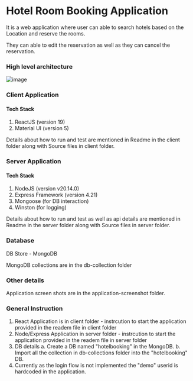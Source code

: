 # Hotel Room Booking Application

It is a web application where user can able to search hotels based on the Location and reserve the rooms.

They can able to edit the reservation as well as they can cancel the reservation.

### High level architecture
 ![image](https://github.com/user-attachments/assets/ac19315d-6033-459e-9997-ed4d92cab661)


### Client Application
#### Tech Stack
  1. ReactJS (version 19)
  2. Material UI (version 5)

 Details about how to run and test are mentioned in Readme in the client folder along with Source files in client folder.

### Server Application
#### Tech Stack
  1. NodeJS (version v20.14.0)
  2. Express Framework (version 4.21)
  3. Mongoose (for DB interaction)
  4. Winston (for logging)
 
 Details about how to run and test as well as api details are mentioned in Readme in the server folder along with Source files in server folder.

### Database
DB Store - MongoDB 

MongoDB collections are in the db-collection folder

### Other details
Application screen shots are in the application-screenshot folder.

### General Instruction
1. React Application is in client folder - instrcution to start the application provided in the readem file in client folder
2. Node/Express Application in server folder - instrcution to start the application provided in the readem file in server folder
3. DB details
    a. Create a DB named "hotelbooking" in the MongoDB.
    b. Import all the collection in db-collections folder into the "hotelbooking" DB.
4. Currently as the login flow is not implemented the "demo" userid is hardcoded in the application.   








 
 
 
     
